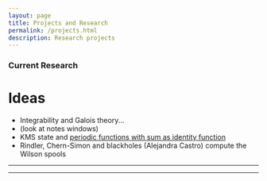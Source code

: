 ```yaml
---
layout: page
title: Projects and Research
permalink: /projects.html
description: Research projects
---
```

### Current Research
# Ideas
- Integrability and Galois theory...
- (look at notes windows)
- KMS state and [periodic functions with sum as identity function](https://susam.github.io/blob/lab/math/puzzles/periodic-functions-sum-identity.pdf)
- Rindler, Chern-Simon and blackholes (Alejandra Castro) compute the Wilson spools
***
***